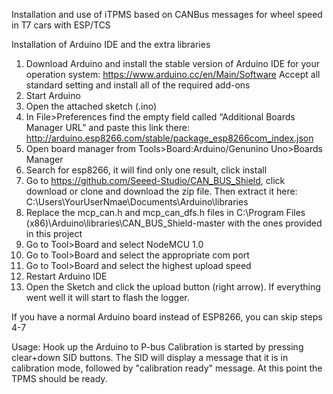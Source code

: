 Installation and use of iTPMS based on CANBus messages for wheel speed in T7 cars with ESP/TCS

Installation of Arduino IDE and the extra libraries

1.	Download Arduino and install the stable version of Arduino IDE for your operation system:
https://www.arduino.cc/en/Main/Software
Accept all standard setting and install all of the required add-ons
2.	Start Arduino 
3.	Open the attached sketch (.ino)
4.	In File>Preferences find the empty field called “Additional Boards Manager URL” and paste this link there: http://arduino.esp8266.com/stable/package_esp8266com_index.json
5.	Open board manager from Tools>Board:Arduino/Genunino Uno>Boards Manager
6.	Search for esp8266, it will find only one result, click install
7.	Go to https://github.com/Seeed-Studio/CAN_BUS_Shield, click download or clone and download the zip file. Then extract it here: C:\Users\YourUserNmae\Documents\Arduino\libraries
10.	Replace the mcp_can.h and mcp_can_dfs.h files in C:\Program Files (x86)\Arduino\libraries\CAN_BUS_Shield-master with the ones provided in this project
11.	Go to Tool>Board and select NodeMCU 1.0
12.	Go to Tool>Board and select the appropriate com port
13.	Go to Tool>Board and select the highest upload speed
14.	Restart Arduino IDE
15.	Open the Sketch and click the upload button (right arrow). If everything went well it will start to flash the logger.

If you have a normal Arduino board instead of ESP8266, you can skip steps 4-7

Usage:
Hook up the Arduino to P-bus
Calibration is started by pressing clear+down SID buttons. The SID will display a message that it is in calibration mode, followed by "calibration ready" message. 
At this point the TPMS should be ready.



